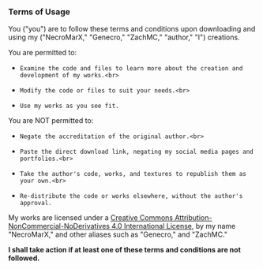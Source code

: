 ### Terms of Usage

You ("you") are to follow these terms and conditions upon downloading and using my ("NecroMarX," "Genecro," "ZachMC," "author," "I") creations.

You are permitted to:

-     Examine the code and files to learn more about the creation and development of my works.<br>
-     Modify the code or files to suit your needs.<br>
-     Use my works as you see fit.

You are NOT permitted to:

-     Negate the accreditation of the original author.<br>
-     Paste the direct download link, negating my social media pages and portfolios.<br>
-     Take the author's code, works, and textures to republish them as your own.<br>
-     Re-distribute the code or works elsewhere, without the author's approval.
 
My works are licensed under a [Creative Commons Attribution-NonCommercial-NoDerivatives 4.0 International License](https://creativecommons.org/licenses/by-nc-nd/4.0/), by my name "NecroMarX," and other aliases such as "Genecro," and "ZachMC." 
 
**I shall take action if at least one of these terms and conditions are not followed.**
